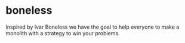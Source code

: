 # boneless
Inspired by Ivar Boneless we have the goal to help everyone to make a monolith with a strategy to win your problems.
